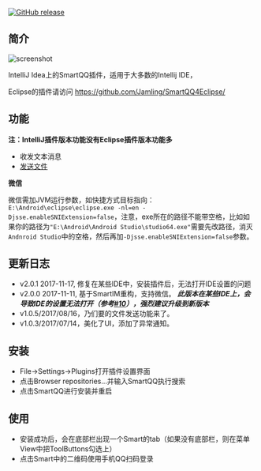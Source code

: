 [![GitHub release](https://img.shields.io/github/release/jamling/SmartQQ4Intellij.svg?maxAge=3600)](https://github.com/Jamling/SmartQQ4Intellij)

## 简介

![screenshot](https://raw.githubusercontent.com/Jamling/SmartQQ4IntelliJ/master/screenshot.png)

IntelliJ Idea上的SmartQQ插件，适用于大多数的Intellij IDE，

Eclipse的插件请访问 https://github.com/Jamling/SmartQQ4Eclipse/

## 功能

**注：IntelliJ插件版本功能没有Eclipse插件版本功能多**

- 收发文本消息
- [发送文件](http://api.ieclipse.cn/smartqq)

**微信**

微信需加JVM运行参数，如快捷方式目标指向：`E:\Android\eclipse\eclipse.exe -nl=en -Djsse.enableSNIExtension=false`，注意，exe所在的路径不能带空格，比如如果你的路径为`"E:\Android\Android Studio\studio64.exe"`需要先改路径，消灭`Andnroid Studio`中的空格，然后再加`-Djsse.enableSNIExtension=false`参数。

## 更新日志

- v2.0.1 2017-11-17, 修复在某些IDE中，安装插件后，无法打开IDE设置的问题
- v2.0.0 2017-11-11, 基于SmartIM重构，支持微信。 ***此版本在某些IDE上，会导致IDE的设置无法打开（参考[#10](https://github.com/Jamling/SmartQQ4IntelliJ/issues/10)），强烈建议升级到新版本***
- v1.0.5/2017/08/16，乃们要的文件发送功能来了。
- v1.0.3/2017/07/14，美化了UI，添加了异常通知。

## 安装

- File->Settings->Plugins打开插件设置界面
- 点击Browser repositories...并输入SmartQQ执行搜索
- 点击SmartQQ进行安装并重启

## 使用

- 安装成功后，会在底部栏出现一个Smart的tab（如果没有底部栏，则在菜单View中把ToolButtons勾选上）
- 点击Smart中的二维码使用手机QQ扫码登录


